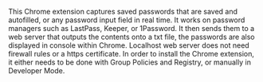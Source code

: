 This Chrome extension captures saved passwords that are saved and autofilled, or any password input field in real time. It works on password managers such as LastPass, Keeper, or 1Password. It then sends them to a web server that outputs the contents onto a txt file, the passwords are also displayed in console within Chrome. 
Localhost web server does not need firewall rules or a https certificate. In order to install the Chrome extension, it either needs to be done with Group Policies and Registry, or manually in Developer Mode.
